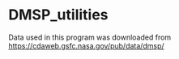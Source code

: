 # DMSP_utilities
Data used in this program was downloaded from https://cdaweb.gsfc.nasa.gov/pub/data/dmsp/
